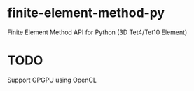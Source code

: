 # finite-element-method-py
Finite Element Method API for Python (3D Tet4/Tet10 Element)
# TODO
Support GPGPU using OpenCL
